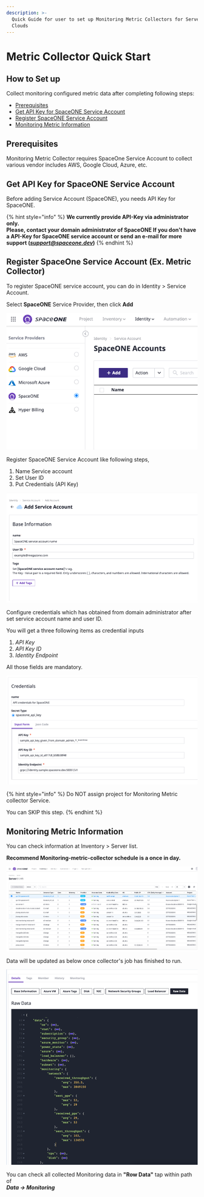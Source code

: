 ```yaml
---
description: >-
  Quick Guide for user to set up Monitoring Metric Collectors for Servers over
  Clouds
---
```


# Metric Collector Quick Start

## How to Set up

Collect monitoring configured metric data after completing following steps:

* [Prerequisites](power-scheduler-quick-start.md#prerequisites)
* [Get API Key for SpaceONE Service Account](metric-collector-quick-start.md#get-api-key-for-spaceone-service-account)
* [Register SpaceONE Service Account](metric-collector-quick-start.md#register-spaceone-service-account-ex-metric-collector)
* [Monitoring Metric Information](metric-collector-quick-start.md#monitoring-metric-information) 

## Prerequisites

Monitoring Metric Collector requires SpaceOne Service Account to collect various vendor includes AWS, Google Cloud, Azure, etc. 

## Get API Key for SpaceONE Service Account 

Before adding  Service Account \(SpaceONE\), you needs API Key for SpaceONE. 

{% hint style="info" %}
**We currently provide API-Key via administrator only.   
Please, contact your domain administrator of SpaceONE If you don't have a API-Key for SpaceONE service account or send an e-mail for more support \(**_**support@spaceone.dev**_**\)**
{% endhint %}

## Register SpaceOne Service Account \(Ex. Metric Collector\)

To register SpaceONE service account, you can do in Identity &gt; Service Account.

Select **SpaceONE** Service Provider, then click **Add**  


![](../.gitbook/assets/screen-shot-2020-12-30-at-13.16.21.png)

Register SpaceONE Service Account like following steps,

1. Name Service account
2. Set User ID
3. Put Credentials \(API Key\)

![](../.gitbook/assets/screen-shot-2020-12-30-at-13.27.39.png)

Configure credentials which has obtained from domain administrator after set service account name and user ID. 

You will get a three following items as credential inputs

1. _API Key_
2. _API Key ID_
3. _Identity Endpoint_

All those fields are mandatory. 

![](../.gitbook/assets/image%20%2881%29.png)

{% hint style="info" %}
Do NOT assign project for Monitoring Metric collector Service.

You can SKIP this step.
{% endhint %}

## Monitoring Metric Information

You can check information at Inventory &gt; Server list.  
  
**Recommend Monitoring-metric-collector schedule is a once in day.** 

![](../.gitbook/assets/screen-shot-2020-12-30-at-13.53.25.png)

Data will be updated as below once collector's job has finished to run.

![](../.gitbook/assets/screen-shot-2020-12-30-at-14.41.37.png)

You can check all collected Monitoring data in **"Row Data"**  tap within path of   
_**Data -&gt; Monitoring**_ 

